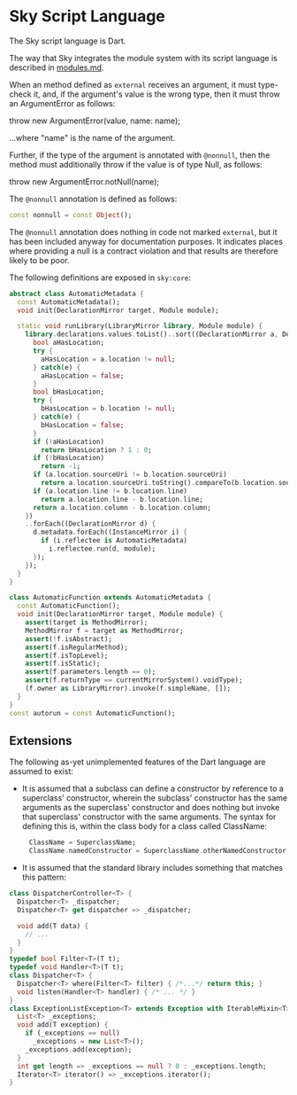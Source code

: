 Sky Script Language
===================

The Sky script language is Dart.

The way that Sky integrates the module system with its script language
is described in [modules.md](modules.md).

When an method defined as ``external`` receives an argument, it must
type-check it, and, if the argument's value is the wrong type, then it
must throw an ArgumentError as follows:

   throw new ArgumentError(value, name: name);

...where "name" is the name of the argument.

Further, if the type of the argument is annotated with ``@nonnull``,
then the method must additionally throw if the value is of type Null,
as follows:

   throw new ArgumentError.notNull(name);

The ``@nonnull`` annotation is defined as follows:

```dart
const nonnull = const Object();
```

The ``@nonnull`` annotation does nothing in code not marked
``external``, but it has been included anyway for documentation
purposes. It indicates places where providing a null is a contract
violation and that results are therefore likely to be poor.

The following definitions are exposed in ``sky:core``:

```dart
abstract class AutomaticMetadata {
  const AutomaticMetadata();
  void init(DeclarationMirror target, Module module);

  static void runLibrary(LibraryMirror library, Module module) {
    library.declarations.values.toList()..sort((DeclarationMirror a, DeclarationMirror b) {
      bool aHasLocation;
      try {
        aHasLocation = a.location != null;
      } catch(e) {
        aHasLocation = false;
      }
      bool bHasLocation;
      try {
        bHasLocation = b.location != null;
      } catch(e) {
        bHasLocation = false;
      }
      if (!aHasLocation)
        return bHasLocation ? 1 : 0;
      if (!bHasLocation)
        return -1;
      if (a.location.sourceUri != b.location.sourceUri)
        return a.location.sourceUri.toString().compareTo(b.location.sourceUri.toString());
      if (a.location.line != b.location.line)
        return a.location.line - b.location.line;
      return a.location.column - b.location.column;
    })
    ..forEach((DeclarationMirror d) {
      d.metadata.forEach((InstanceMirror i) {
        if (i.reflectee is AutomaticMetadata)
          i.reflectee.run(d, module);
      });
    });
  }
}

class AutomaticFunction extends AutomaticMetadata {
  const AutomaticFunction();
  void init(DeclarationMirror target, Module module) {
    assert(target is MethodMirror);
    MethodMirror f = target as MethodMirror;
    assert(!f.isAbstract);
    assert(f.isRegularMethod);
    assert(f.isTopLevel);
    assert(f.isStatic);
    assert(f.parameters.length == 0);
    assert(f.returnType == currentMirrorSystem().voidType);
    (f.owner as LibraryMirror).invoke(f.simpleName, []);
  }
}
const autorun = const AutomaticFunction();
```

Extensions
----------

The following as-yet unimplemented features of the Dart language are
assumed to exist:

* It is assumed that a subclass can define a constructor by reference
  to a superclass' constructor, wherein the subclass' constructor has
  the same arguments as the superclass' constructor and does nothing
  but invoke that superclass' constructor with the same arguments. The
  syntax for defining this is, within the class body for a class
  called ClassName:

```dart
     ClassName = SuperclassName;
     ClassName.namedConstructor = SuperclassName.otherNamedConstructor;
```

* It is assumed that the standard library includes something that
  matches this pattern:

```dart
class DispatcherController<T> {
  Dispatcher<T> _dispatcher;
  Dispatcher<T> get dispatcher => _dispatcher;

  void add(T data) {
    // ...
  }
}
typedef bool Filter<T>(T t);
typedef void Handler<T>(T t);
class Dispatcher<T> {
  Dispatcher<T> where(Filter<T> filter) { /*...*/ return this; }
  void listen(Handler<T> handler) { /* ... */ }
}
class ExceptionListException<T> extends Exception with IterableMixin<T> {
  List<T> _exceptions;
  void add(T exception) {
    if (_exceptions == null)
      _exceptions = new List<T>();
    _exceptions.add(exception);
  }
  int get length => _exceptions == null ? 0 : _exceptions.length;
  Iterator<T> iterator() => _exceptions.iterator();
}
```
